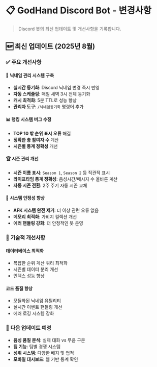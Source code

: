 # 📋 GodHand Discord Bot - 변경사항

> Discord 봇의 최신 업데이트 및 개선사항을 기록합니다.

## 🆕 최신 업데이트 (2025년 8월)

### ✅ 주요 개선사항

#### 🔄 **닉네임 관리 시스템 구축**
- **실시간 동기화**: Discord 닉네임 변경 즉시 반영
- **자동 스케줄링**: 매일 새벽 3시 전체 동기화
- **캐시 최적화**: 5분 TTL로 성능 향상
- **관리자 도구**: `/닉네임동기화` 명령어 추가

#### 📊 **랭킹 시스템 버그 수정**
- **TOP 10 밖 순위 표시 오류** 해결
- **정확한 총 참여자 수** 계산
- **시즌별 통계 정확성** 개선

#### 🏆 **시즌 관리 개선**
- **시즌 이름 표시**: `Season 1`, `Season 2` 등 직관적 표시
- **라이프타임 통계 정확성**: 음성시간/메시지 수 올바른 계산
- **자동 시즌 전환**: 2주 주기 자동 시즌 교체

#### 🧹 **시스템 안정성 향상**
- **AFK 시스템 완전 제거**: 더 이상 관련 오류 없음
- **메모리 최적화**: 가비지 컬렉션 개선
- **에러 핸들링 강화**: 더 안정적인 봇 운영

### 🔧 **기술적 개선사항**

#### **데이터베이스 최적화**
- 복잡한 순위 계산 쿼리 최적화
- 시즌별 데이터 분리 개선
- 인덱스 성능 향상

#### **코드 품질 향상**
- 모듈화된 닉네임 유틸리티
- 실시간 이벤트 핸들링 개선
- 에러 로깅 시스템 강화

### 🎯 **다음 업데이트 예정**
- **음성 품질 분석**: 실제 대화 vs 무음 구분
- **팀 기능**: 팀별 경쟁 시스템
- **성취 시스템**: 다양한 배지 및 업적
- **모바일 대시보드**: 웹 기반 통계 확인

